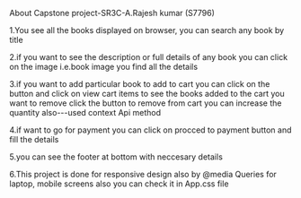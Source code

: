 
About Capstone project-SR3C-A.Rajesh kumar (S7796)

1.You see all the books displayed on browser, you can search any book by title

2.if you want to see the description or full details of any book you can click on the image i.e.book image you find all the details

3.if you want to add particular book to add to cart you can click on the button and click on view cart items to see the books added to the cart
   you want to remove click the button to remove from cart you can increase the quantity also---used context Api method

4.if want to go for payment you can click on procced to payment button and fill the details

5.you can see the footer at bottom with neccesary details

6.This project is done for responsive design also by @media Queries for laptop, mobile screens also you can check it in App.css file 